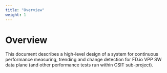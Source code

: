 ```yaml
---
title: "Overview"
weight: 1
---
```


# Overview

This document describes a high-level design of a system for continuous
performance measuring, trending and change detection for FD.io VPP SW
data plane (and other performance tests run within CSIT sub-project).
